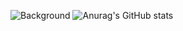 ![Background]()
![Anurag's GitHub stats](https://github-readme-stats.vercel.app/api?username=baobaoJK&bg_color=#5BD4CE,#FF80AB&theme=radical)
